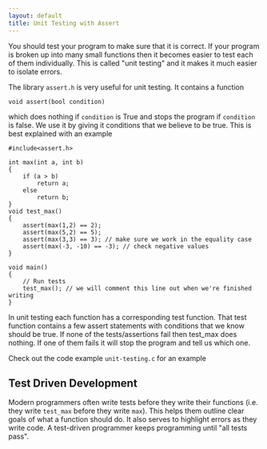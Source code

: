```yaml
---
layout: default
title: Unit Testing with Assert 
---
```


You should test your program to make sure that it is correct. If your program
is broken up into many small functions then it becomes easier to test each of
them individually. This is called "unit testing" and it makes it much easier to
isolate errors.

The library `assert.h` is very useful for unit testing. It contains a function

    void assert(bool condition)

which does nothing if `condition` is True and stops the program if `condition`
is false. We use it by giving it conditions that we believe to be true. This is
best explained with an example

    #include<assert.h>

    int max(int a, int b)
    {
        if (a > b)
            return a;
        else
            return b;
    }
    void test_max()
    {
        assert(max(1,2) == 2);
        assert(max(5,2) == 5);
        assert(max(3,3) == 3); // make sure we work in the equality case
        assert(max(-3, -10) == -3); // check negative values
    }

    void main()
    {
        // Run tests 
        test_max(); // we will comment this line out when we're finished writing
    }

In unit testing each function has a corresponding test function. That test
function contains a few assert statements with conditions that we know should
be true. If none of the tests/assertions fail then test_max does nothing. If
one of them fails it will stop the program and tell us which one. 

Check out the code example `unit-testing.c` for an example

Test Driven Development
-----------------------

Modern programmers often write tests before they write their functions (i.e.
they write `test_max` before they write `max`). This helps them outline clear
goals of what a function should do. It also serves to highlight errors as they
write code. A test-driven programmer keeps programming until "all tests pass". 
